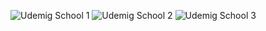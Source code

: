 ![Udemig School 1](https://github.com/user-attachments/assets/696d8d2c-0db5-480f-8000-6b38048117b1)
![Udemig School 2](https://github.com/user-attachments/assets/12774e6e-cb77-46f3-b911-af7203dc8ebb)
![Udemig School 3](https://github.com/user-attachments/assets/9f061ae4-8559-43ee-8118-7cc4d579c1f4)
